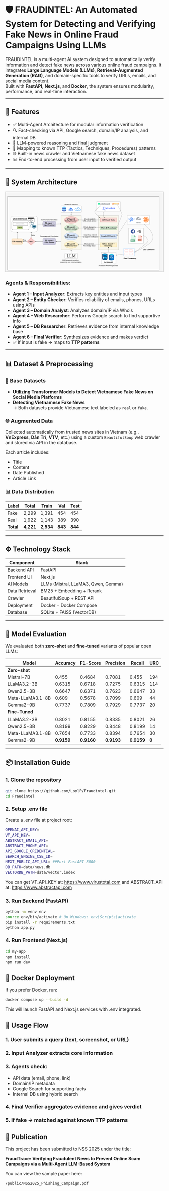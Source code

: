 # 🛡️ FRAUDINTEL: An Automated System for Detecting and Verifying Fake News in Online Fraud Campaigns Using LLMs

FRAUDINTEL is a multi-agent AI system designed to automatically verify information and detect fake news across various online fraud campaigns. It integrates **Large Language Models (LLMs)**, **Retrieval-Augmented Generation (RAG)**, and domain-specific tools to verify URLs, emails, and social media content.  
Built with **FastAPI**, **Next.js**, and **Docker**, the system ensures modularity, performance, and real-time interaction.

---

## 🚀 Features

- ✅ Multi-Agent Architecture for modular information verification
- 🔍 Fact-checking via API, Google search, domain/IP analysis, and internal DB
- 🧠 LLM-powered reasoning and final judgment
- 📌 Mapping to known TTP (Tactics, Techniques, Procedures) patterns
- 🌐 Built-in news crawler and Vietnamese fake news dataset
- 📊 End-to-end processing from user input to verified output

---

## 🧠 System Architecture

![Multi-Agent Architecture](/public/Workflow_MultiAgent.png)

### Agents & Responsibilities:

- **Agent 1 – Input Analyzer**: Extracts key entities and input types
- **Agent 2 – Entity Checker**: Verifies reliability of emails, phones, URLs using APIs
- **Agent 3 – Domain Analyst**: Analyzes domain/IP via Whois
- **Agent 4 – Web Researcher**: Performs Google search to find supportive info
- **Agent 5 – DB Researcher**: Retrieves evidence from internal knowledge base
- **Agent 6 – Final Verifier**: Synthesizes evidence and makes verdict
- ✅ If input is fake → maps to **TTP patterns**

---

## 📊 Dataset & Preprocessing

### 📁 Base Datasets

- **Utilizing Transformer Models to Detect Vietnamese Fake News on Social Media Platforms**
- **Detecting Vietnamese Fake News**  
  → Both datasets provide Vietnamese text labeled as `real` or `fake`.

### 🌐 Augmented Data

Collected automatically from trusted news sites in Vietnam (e.g., **VnExpress**, **Dân Trí**, **VTV**, etc.) using a custom `BeautifulSoup` web crawler and stored via API in the database.

Each article includes:

- Title
- Content
- Date Published
- Article Link

### 📊 Data Distribution

| Label     | Total     | Train     | Val     | Test    |
| --------- | --------- | --------- | ------- | ------- |
| Fake      | 2,299     | 1,391     | 454     | 454     |
| Real      | 1,922     | 1,143     | 389     | 390     |
| **Total** | **4,221** | **2,534** | **843** | **844** |

---

## ⚙️ Technology Stack

| Component      | Stack                               |
| -------------- | ----------------------------------- |
| Backend API    | FastAPI                             |
| Frontend UI    | Next.js                             |
| AI Models      | LLMs (Mistral, LLaMA3, Qwen, Gemma) |
| Data Retrieval | BM25 + Embedding + Rerank           |
| Crawler        | BeautifulSoup + REST API            |
| Deployment     | Docker + Docker Compose             |
| Database       | SQLite + FAISS (VectorDB)           |

---

## 🧪 Model Evaluation

We evaluated both **zero-shot** and **fine-tuned** variants of popular open LLMs:

| Model            | Accuracy   | F1-Score   | Precision  | Recall     | URC   |
| ---------------- | ---------- | ---------- | ---------- | ---------- | ----- |
| **Zero-shot**    |            |            |            |            |       |
| Mistral-7B       | 0.455      | 0.4684     | 0.7081     | 0.455      | 194   |
| LLaMA3.2-3B      | 0.6315     | 0.6718     | 0.7275     | 0.6315     | 114   |
| Qwen2.5-3B       | 0.6647     | 0.6371     | 0.7623     | 0.6647     | 33    |
| Meta-LLaMA3.1-8B | 0.609      | 0.5678     | 0.7099     | 0.609      | 44    |
| Gemma2-9B        | 0.7737     | 0.7809     | 0.7929     | 0.7737     | 20    |
| **Fine-Tuned**   |            |            |            |            |       |
| LLaMA3.2-3B      | 0.8021     | 0.8155     | 0.8335     | 0.8021     | 26    |
| Qwen2.5-3B       | 0.8199     | 0.8229     | 0.8448     | 0.8199     | 14    |
| Meta-LLaMA3.1-8B | 0.7654     | 0.7733     | 0.8394     | 0.7654     | 30    |
| Gemma2-9B        | **0.9159** | **0.9160** | **0.9193** | **0.9159** | **0** |

---

## 📦 Installation Guide

### 1. Clone the repository

```bash
git clone https://github.com/LoylP/Fraudintel.git
cd Fraudintel
```

### 2. Setup .env file

Create a .env file at project root:

```bash
OPENAI_API_KEY=
VT_API_KEY=
ABSTRACT_EMAIL_API=
ABSTRACT_PHONE_API=
API_GOOGLE_CREDENTIAL=
SEARCH_ENGINE_CSE_ID=
NEXT_PUBLIC_API_URL= ##Port FastAPI 8000
DB_PATH=data/news.db
VECTORDB_PATH=data/vector.index
```

You can get VT_API_KEY at: https://www.virustotal.com and ABSTRACT_API at: https://www.abstractapi.com

### 3. Run Backend (FastAPI)

```bash
python -m venv env
source env/bin/activate # On Windows: env\Scripts\activate
pip install -r requirements.txt
python app.py
```

### 4. Run Frontend (Next.js)

```bash
cd my-app
npm install
npm run dev
```

## 🐳 Docker Deployment

If you prefer Docker, run:

```bash
docker compose up --build -d
```

This will launch FastAPI and Next.js services with .env integrated.

## 🔁 Usage Flow

### 1. User submits a query (text, screenshot, or URL)

### 2. Input Analyzer extracts core information

### 3. Agents check:

- API data (email, phone, link)
- Domain/IP metadata
- Google Search for supporting facts
- Internal DB using hybrid search

### 4. Final Verifier aggregates evidence and gives verdict

### 5. If fake → matched against known TTP patterns

## 📄 Publication

This project has been submitted to NSS 2025 under the title:

**FraudTrace: Verifying Fraudulent News to Prevent Online Scam Campaigns via a Multi-Agent LLM-Based System**

You can view the sample paper here:

```bash
/public/NSS2025_Phishing_Campaign.pdf
```
